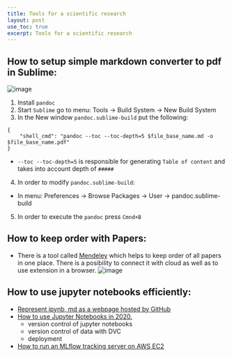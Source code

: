 ```yaml
---
title: Tools for a scientific research
layout: post
use_toc: true
excerpt: Tools for a scientific research
---
```


## How to setup simple markdown converter to pdf in Sublime:
![image](https://user-images.githubusercontent.com/13698885/78026067-5a27d700-735b-11ea-92b5-fe19884636e6.png)

1. Install `pandoc`
2. Start `Sublime` go to menu: Tools -> Build System -> New Build System 
3. In the New window `pandoc.sublime-build` put the following:
```
{
	"shell_cmd": "pandoc --toc --toc-depth=5 $file_base_name.md -o  $file_base_name.pdf"
}
```
  - `--toc --toc-depth=5` is responsible for generating `Table of content` and takes into account depth of `#####`
4. In order to modify `pandoc.sublime-build`:
  - In menu: Preferences -> Browse Packages -> User -> pandoc.sublime-build
5. In order to execute the `pandoc` press `Cmnd+B` 

## How to keep order with Papers:
- There is a tool called [Mendeley](https://www.mendeley.com/newsfeed) which helps to keep order of all papers in one place. There is a posibility to connect it with cloud as well as to use extension in a browser. 
![image](https://user-images.githubusercontent.com/13698885/79067231-2edbab00-7cbe-11ea-9f67-76697bc30874.png)

## How to use jupyter notebooks efficiently:
- [Represent ipynb, md as a webpage hosted by GitHub](https://fastpages.fast.ai/fastpages/jupyter/2020/02/21/introducing-fastpages.html)
- [How to use Jupyter Notebooks in 2020.](https://ljvmiranda921.github.io/notebook/2020/03/16/jupyter-notebooks-in-2020-part-2/)
	* version control of jupyter notebooks
	* version control of data with DVC
	* deployment
- [How to run an MLflow tracking server on AWS EC2](https://medium.com/@alexanderneshitov/how-to-run-an-mlflow-tracking-server-on-aws-ec2-d7afd0ac8008)
